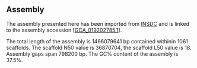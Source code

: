 **Assembly**
--------

The assembly presented here has been imported from [INSDC](http://www.insdc.org) and is linked to the assembly accession [[GCA\_019202785.1](http://www.ebi.ac.uk/ena/data/view/GCA_019202785.1)].

The total length of the assembly is 1466079641 bp contained withinin 1061 scaffolds.
The scaffold N50 value is 36870704, the scaffold L50 value is 18.
Assembly gaps span 798200 bp. The GC% content of the assembly is 37.5%.
